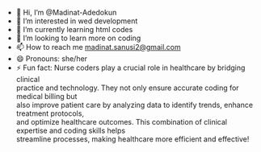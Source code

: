 - 👋 Hi, I’m @Madinat-Adedokun
- 👀 I’m interested in wed development
- 🌱 I’m currently learning html codes
- 💞️ I’m looking to learn more on coding
- 📫 How to reach me madinat.sanusi2@gmail.com
- 😄 Pronouns: she/her
- ⚡ Fun fact: Nurse coders play a crucial role in healthcare by bridging clinical <br>
practice and technology. They not only ensure accurate coding for medical billing but <br>
also improve patient care by analyzing data to identify trends, enhance treatment protocols, <br>
and optimize healthcare outcomes. This combination of clinical expertise and coding skills helps <br>
streamline processes, making healthcare more efficient and effective!

<!---
Madinat-Adedokun/Madinat-Adedokun is a ✨ special ✨ repository because its `README.md` (this file) appears on your GitHub profile.
You can click the Preview link to take a look at your changes.
--->
